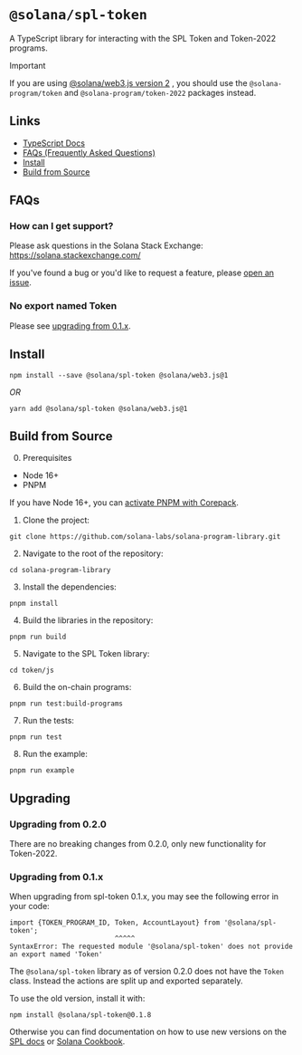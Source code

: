 # `@solana/spl-token`

A TypeScript library for interacting with the SPL Token and Token-2022 programs.

> [!IMPORTANT]  
> If you are using [@solana/web3.js version 2](https://github.com/solana-labs/solana-web3.js/?tab=readme-ov-file#whats-new-in-version-20)
> , you should use the `@solana-program/token` and `@solana-program/token-2022` 
> packages instead.

## Links

- [TypeScript Docs](https://solana-labs.github.io/solana-program-library/token/js/)
- [FAQs (Frequently Asked Questions)](#faqs)
- [Install](#install)
- [Build from Source](#build-from-source)

## FAQs

### How can I get support?

Please ask questions in the Solana Stack Exchange: https://solana.stackexchange.com/

If you've found a bug or you'd like to request a feature, please
[open an issue](https://github.com/solana-labs/solana-program-library/issues/new).

### No export named Token

Please see [upgrading from 0.1.x](#upgrading-from-01x).

## Install

```shell
npm install --save @solana/spl-token @solana/web3.js@1
```
_OR_
```shell
yarn add @solana/spl-token @solana/web3.js@1
```

## Build from Source

0. Prerequisites

* Node 16+
* PNPM

If you have Node 16+, you can [activate PNPM with Corepack](https://pnpm.io/installation#using-corepack).

1. Clone the project:
```shell
git clone https://github.com/solana-labs/solana-program-library.git
```

2. Navigate to the root of the repository:
```shell
cd solana-program-library
```

3. Install the dependencies:
```shell
pnpm install
```

4. Build the libraries in the repository:
```shell
pnpm run build
```

5. Navigate to the SPL Token library:
```shell
cd token/js
```

6. Build the on-chain programs:
```shell
pnpm run test:build-programs
```

7. Run the tests:
```shell
pnpm run test
```

8. Run the example:
```shell
pnpm run example
```

## Upgrading

### Upgrading from 0.2.0

There are no breaking changes from 0.2.0, only new functionality for Token-2022.

### Upgrading from 0.1.x

When upgrading from spl-token 0.1.x, you may see the following error in your code:

```
import {TOKEN_PROGRAM_ID, Token, AccountLayout} from '@solana/spl-token';
                          ^^^^^
SyntaxError: The requested module '@solana/spl-token' does not provide an export named 'Token'
```

The `@solana/spl-token` library as of version 0.2.0 does not have the `Token`
class. Instead the actions are split up and exported separately.

To use the old version, install it with:

```
npm install @solana/spl-token@0.1.8
```

Otherwise you can find documentation on how to use new versions on the
[SPL docs](https://spl.solana.com/token) or
[Solana Cookbook](https://solanacookbook.com/references/token.html).
